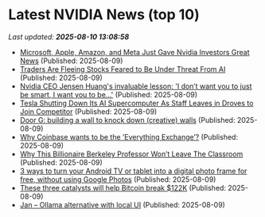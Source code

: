 # Latest NVIDIA News (top 10)
_Last updated: **2025-08-10 13:08:58**_

- [Microsoft, Apple, Amazon, and Meta Just Gave Nvidia Investors Great News](https://consent.yahoo.com/v2/collectConsent?sessionId=1_cc-session_ccb1cac3-caa9-49a8-b29c-25480376aad2) (Published: 2025-08-09)
- [Traders Are Fleeing Stocks Feared to Be Under Threat From AI](https://finance.yahoo.com/news/traders-fleeing-stocks-feared-under-130001182.html) (Published: 2025-08-09)
- [Nvidia CEO Jensen Huang's invaluable lesson: 'I don’t want you to just be smart, I want you to be...'](https://economictimes.indiatimes.com/news/new-updates/nvidia-ceo-jensen-huangs-invaluable-lesson-i-dont-want-you-to-just-be-smart-i-want-you-to-be-/articleshow/123204742.cms) (Published: 2025-08-09)
- [Tesla Shutting Down Its AI Supercomputer As Staff Leaves in Droves to Join Competitor](https://futurism.com/tesla-shutting-down-ai-supercomputer) (Published: 2025-08-09)
- [Door G: building a wall to knock down (creative) walls](https://www.provideocoalition.com/door-g-building-a-wall-to-knock-down-creative-walls/) (Published: 2025-08-09)
- [Why Coinbase wants to be the ’Everything Exchange’?](https://finance.yahoo.com/news/why-coinbase-wants-everything-exchange-110502389.html) (Published: 2025-08-09)
- [Why This Billionaire Berkeley Professor Won’t Leave The Classroom](https://www.forbes.com/sites/martinadilicosa/2025/08/08/why-this-databricks-billionaire-ion-stoica-berkeley-professor-wont-leave-the-classroom/) (Published: 2025-08-09)
- [3 ways to turn your Android TV or tablet into a digital photo frame for free, without using Google Photos](https://www.notebookcheck.net/3-free-ways-to-turn-your-Android-TV-or-tablet-screensaver-into-a-digital-photo-frame-without-using-Google-Photos.1083592.0.html) (Published: 2025-08-09)
- [These three catalysts will help Bitcoin break $122K](https://cointelegraph.com/news/three-catalysts-that-will-help-bitcoin-break-122k-in) (Published: 2025-08-09)
- [Jan – Ollama alternative with local UI](https://github.com/menloresearch/jan) (Published: 2025-08-09)
